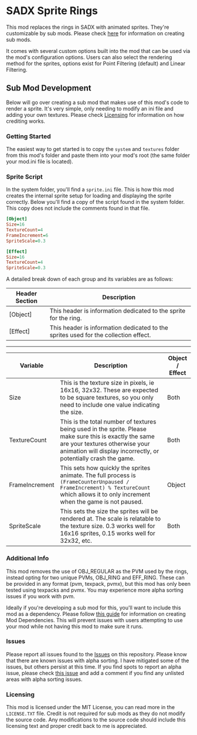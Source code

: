 
# SADX Sprite Rings

This mod replaces the rings in SADX with animated sprites. They're customizable by sub mods. Please check [here](#sub-mod-development) for information on creating sub mods.

It comes with several custom options built into the mod that can be used via the mod's configuration options. Users can also select the rendering method for the sprites, options exist for Point Filtering (default) and Linear Filtering.

## Sub Mod Development

Below will go over creating a sub mod that makes use of this mod's code to render a sprite. It's very simple, only needing to modify an ini file and adding your own textures. Please check [Licensing](#licensing) for information on how crediting works.

### Getting Started
The easiest way to get started is to copy the `system` and `textures` folder from this mod's folder and paste them into your mod's root (the same folder your mod.ini file is located).

### Sprite Script
In the system folder, you'll find a `sprite.ini` file. This is how this mod creates the internal sprite setup for loading and displaying the sprite correctly. Below you'll find a copy of the script found in the system folder. This copy does not include the comments found in that file.

```ini
[Object]
Size=16
TextureCount=4
FrameIncrement=6
SpriteScale=0.3

[Effect]
Size=16
TextureCount=4
SpriteScale=0.3
```

A  detailed break down of each group and its variables are as follows:

| Header Section  | Description  |
|--|--|
| [Object] | This header is information dedicated to the sprite for the ring. |
| [Effect] | This header is information dedicated to the sprites used for the collection effect. |
---
| Variable | Description | Object / Effect |
|--|--|--|
| Size 						| This is the texture size in pixels, ie 16x16, 32x32. These are expected to be square textures, so you only need to include one value indicating the size. | Both 	|
| TextureCount 		| This is the total number of textures being used in the sprite. Please make sure this is exactly the same are your textures otherwise your animation will display incorrectly, or potentially crash the game. | Both 	|
| FrameIncrement 	| This sets how quickly the sprites animate. The full process is `(FrameCounterUnpaused / FrameIncrement) % TextureCount` which allows it to only increment when the game is not paused. | Object |
| SpriteScale 		| This sets the size the sprites will be rendered at. The scale is relatable to the texture size. 0.3 works well for 16x16 sprites, 0.15 works well for 32x32, etc. | Both 	|

### Additional Info
This mod removes the use of OBJ_REGULAR as the PVM used by the rings, instead opting for two unique PVMs, OBJ_RING and EFF_RING. These can be provided in any format (pvm, texpack, pvmx), but this mod has only been tested using texpacks and pvmx. You may experience more alpha sorting issues if you work with pvm.

Ideally if you're developing a sub mod for this, you'll want to include this mod as a dependency. Please follow [this guide](https://github.com/X-Hax/SADXModdingGuide/wiki/Mod-Dependencies) for information on creating Mod Dependencies. This will prevent issues with users attempting to use your mod while not having this mod to make sure it runs.

### Issues
Please report all issues found to the [Issues](https://github.com/ItsEasyActually/SADXSpriteRings/issues) on this repository. Please know that there are known issues with alpha sorting. I have mitigated some of the issues, but others persist at this time. If you find spots to report an alpha issue, please check [this issue](https://github.com/ItsEasyActually/SADXSpriteRings/issues/1) and add a comment if you find any unlisted areas with alpha sorting issues.

### Licensing
This mod is licensed under the MIT License, you can read more in the `LICENSE.TXT` file. Credit is not required for sub mods as they do not modify the source code. Any modifications to the source code should include this licensing text and proper credit back to me is appreciated.
